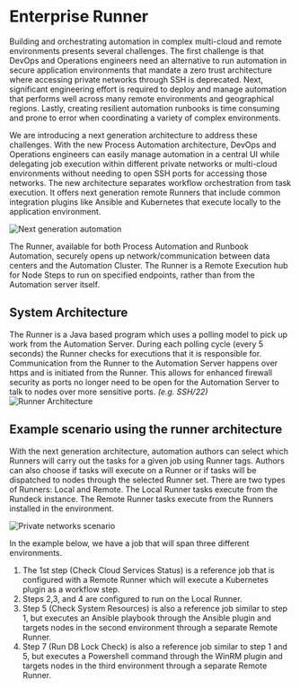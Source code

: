 # Enterprise Runner

Building and orchestrating automation in complex multi-cloud and remote environments presents several challenges. The first challenge is that DevOps and Operations engineers need an alternative  to run automation in secure application environments that mandate a zero trust architecture where accessing private networks through SSH is deprecated. Next, significant engineering effort is required to deploy and manage automation that performs well across many remote environments and geographical regions. Lastly, creating resilient automation runbooks is time consuming and prone to error when coordinating a variety of complex environments.

We are introducing a next generation architecture to address these challenges. With the new Process Automation architecture,  DevOps and Operations engineers can easily manage automation in a central UI while delegating job execution within different private networks or multi-cloud environments without needing to open SSH ports for accessing those networks. The new architecture separates workflow orchestration from task execution. It offers next generation remote Runners that include common integration plugins like Ansible and Kubernetes that execute locally to the application environment.

![Next generation automation](/assets/img/architecture-nextgen.png)

The Runner, available for both Process Automation and Runbook Automation, securely opens up network/communication between data centers and the Automation Cluster. The Runner is a Remote Execution hub for Node Steps to run on specified endpoints, rather than from the Automation server itself.

## System Architecture

The Runner is a Java based program which uses a polling model to pick up work from the Automation Server. During each polling cycle (every 5 seconds) the Runner checks for executions that it is responsible for. Communication from the Runner to the Automation Server happens over https and is initiated from the Runner. This allows for enhanced firewall security as ports no longer need to be open for the Automation Server to talk to nodes over more sensitive ports. _(e.g. SSH/22)_
![Runner Architecture](/assets/img/runner-arch-diagram.png)

## Example scenario using the runner architecture

With the next generation architecture, automation authors can select which Runners will carry out the tasks for a given job using Runner tags. Authors can also choose if tasks will execute on a Runner or if tasks will be dispatched to nodes through the selected Runner set. There are two types of Runners: Local and Remote. The Local Runner tasks execute from the Rundeck instance. The Remote Runner tasks execute from the Runners installed in the environment.

![Private networks scenario](/assets/img/runner-scenario.png)

In the example below, we have a job that will span three different environments.

1. The 1st step (Check Cloud Services Status) is a reference job that is configured with a Remote Runner which will execute a Kubernetes plugin as a workflow step.
1. Steps 2,3, and 4 are configured to run on the Local Runner.
1. Step 5 (Check System Resources) is also a reference job similar to step 1, but executes an Ansible playbook through the Ansible plugin and targets nodes in the second environment through a separate Remote Runner.
1. Step 7 (Run DB Lock Check) is also a reference job similar to step 1 and 5, but executes a Powershell command through the WinRM plugin and targets nodes in the third environment through a separate Remote Runner.

